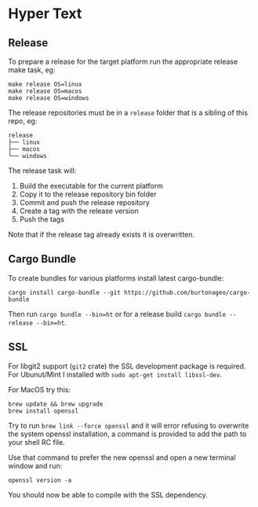 # Hyper Text

## Release

To prepare a release for the target platform run the appropriate release make task, eg:

```
make release OS=linux
make release OS=macos
make release OS=windows
```

The release repositories must be in a `release` folder that is a sibling of this repo, eg:

```
release
├── linux
├── macos
└── windows
```

The release task will:

1) Build the executable for the current platform
2) Copy it to the release repository bin folder
3) Commit and push the release repository
4) Create a tag with the release version
5) Push the tags

Note that if the release tag already exists it is overwritten.

## Cargo Bundle

To create bundles for various platforms install latest cargo-bundle:

```
cargo install cargo-bundle --git https://github.com/burtonageo/cargo-bundle
```

Then run `cargo bundle --bin=ht` or for a release build `cargo bundle --release --bin=ht`.

## SSL

For libgit2 support (`git2` crate) the SSL development package is required. For Ubunut/Mint I installed with `sudo apt-get install libssl-dev`.

For MacOS try this:

```
brew update && brew upgrade
brew install openssl
```

Try to run `brew link --force openssl` and it will error refusing to overwrite the system openssl installation, a command is provided to add the path to your shell RC file.

Use that command to prefer the new openssl and open a new terminal window and run:

```
openssl version -a
```

You should now be able to compile with the SSL dependency.

[pulldown-cmark]: https://github.com/raphlinus/pulldown-cmark
[handlebars]: https://github.com/sunng87/handlebars-rust
[mdbook]: https://github.com/rust-lang/mdBook
